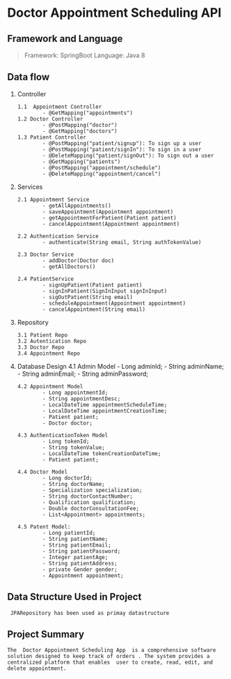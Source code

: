 # Doctor Appointment Scheduling API

## Framework and Language

> Framework: SpringBoot Language: Java 8

## Data flow

1.  Controller

        1.1  Appointment Controller
                - @GetMapping("appointments")
        1.2 Doctor Controller
                - @PostMapping("doctor")
                - @GetMapping("doctors")
        1.3 Patient Controller
                - @PostMapping("patient/signup"): To sign up a user
                - @PostMapping("patient/signIn"): To sign in a user
                - @DeleteMapping("patient/signOut"): To sign out a user
                - @GetMapping("patients")
                - @PostMapping("appointment/schedule")
                - @DeleteMapping("appointment/cancel") 

2.  Services

        2.1 Appointment Service
                - getAllAppointments()
                - saveAppointment(Appointment appointment)
                - getAppointmentForPatient(Patient patient)
                - cancelAppointment(Appointment appointment)

        2.2 Authentication Service
                - authenticate(String email, String authTokenValue)
                
        2.3 Doctor Service
                - addDoctor(Doctor doc)
                - getAllDoctors()
    
        2.4 PatientService
                - signUpPatient(Patient patient)
                - signInPatient(SignInInput signInInput)
                - sigOutPatient(String email)
                - scheduleAppointment(Appointment appointment)
                - cancelAppointment(String email)
                
        
3.  Repository

        3.1 Patient Repo
        3.2 Autentication Repo
        3.3 Doctor Repo
        3.4 Appointment Repo

4.  Database Design
        4.1 Admin Model
                - Long adminId;
                - String adminName;
                - String adminEmail;
                - String adminPassword;
    
        4.2 Appointment Model
                - Long appointmentId;
                - String appointmentDesc;
                - LocalDateTime appointmentScheduleTime;
                - LocalDateTime appointmentCreationTime;
                - Patient patient;    
                - Doctor doctor;
    
        4.3 AuthenticationToken Model
                - Long tokenId;
                - String tokenValue;
                - LocalDateTime tokenCreationDateTime;
                - Patient patient;

        4.4 Doctor Model
                - Long doctorId;
                - String doctorName;  
                - Specialization specialization;
                - String doctorContactNumber;
                - Qualification qualification;
                - Double doctorConsultationFee;
                - List<Appointment> appointments;
    
        4.5 Patent Model:
                - Long patientId;
                - String patientName;
                - String patientEmail;
                - String patientPassword;
                - Integer patientAge;
                - String patientAddress;
                - private Gender gender;
                - Appointment appointment;
    
## Data Structure Used in Project

     JPARepository has been used as primay datastructure

## Project Summary

    The  Doctor Appointment Scheduling App  is a comprehensive software solution designed to keep track of orders . The system provides a centralized platform that enables  user to create, read, edit, and delete appointment.
